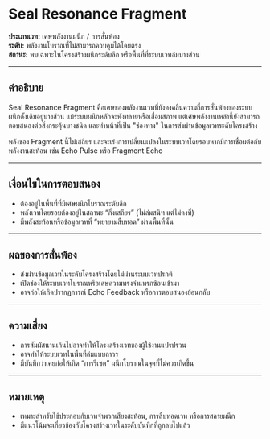 # Seal Resonance Fragment

**ประเภทเวท:** เศษพลังงานผนึก / การสั่นพ้อง  
**ระดับ:** พลังงานโบราณที่ไม่สามารถควบคุมได้โดยตรง  
**สถานะ:** พบเฉพาะในโครงสร้างผนึกระดับลึก หรือพื้นที่ที่ระบบเวทล่มบางส่วน

---

## คำอธิบาย

Seal Resonance Fragment คือเศษของพลังงานเวทที่ยังคงคลื่นความถี่การสั่นพ้องของระบบผนึกดั้งเดิมอยู่บางส่วน แม้ระบบผนึกหลักจะพังทลายหรือเสื่อมสภาพ แต่เศษพลังงานเหล่านี้ยังสามารถตอบสนองต่อสิ่งกระตุ้นบางชนิด และทำหน้าที่เป็น "ช่องทาง" ในการส่งผ่านข้อมูลเวทระดับโครงสร้าง

พลังของ Fragment นี้ไม่เสถียร และจะเร่งการเปลี่ยนแปลงในระบบเวทโดยรอบหากมีการเชื่อมต่อกับพลังงานสะท้อน เช่น Echo Pulse หรือ Fragment Echo

---

## เงื่อนไขในการตอบสนอง

- ต้องอยู่ในพื้นที่ที่มีเศษผนึกโบราณระดับลึก
- พลังเวทโดยรอบต้องอยู่ในสถานะ “กึ่งเสถียร” (ไม่ล่มสนิท แต่ไม่คงที่)
- มีพลังสะท้อนหรือข้อมูลเวทที่ “พยายามสืบทอด” ผ่านพื้นที่นั้น

---

## ผลของการสั่นพ้อง

- ส่งผ่านข้อมูลเวทในระดับโครงสร้างโดยไม่ผ่านระบบเวทปรกติ
- เปิดช่องให้ระบบเวทโบราณหรือเศษความทรงจำแทรกซ้อนเข้ามา
- อาจก่อให้เกิดปรากฏการณ์ Echo Feedback หรือการตอบสนองย้อนกลับ

---

## ความเสี่ยง

- การสัมผัสนานเกินไปอาจทำให้โครงสร้างเวทของผู้ใช้งานแปรปรวน
- อาจทำให้ระบบเวทในพื้นที่ล่มแบบถาวร
- มีบันทึกว่าเคยก่อให้เกิด “การรีเซต” ผนึกโบราณในจุดที่ไม่ควรเกิดขึ้น

---

## หมายเหตุ

- เหมาะสำหรับใช้ประกอบกับเวทจำพวกเสียงสะท้อน, การสืบทอดเวท หรือการสลายผนึก
- มีแนวโน้มจะเกี่ยวข้องกับโครงสร้างเวทในระดับบันทึกที่ถูกลบไปแล้ว
